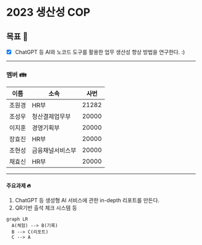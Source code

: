 # 2023 생산성 COP
## 목표 :rocket: 
 - [X] ChatGPT 등 AI와 노코드 도구를 활용한 업무 생산성 향상 방법을 연구한다. :) 
---

### 멤버 :family: 
|이름|소속|사번|
|---|---|---|
|조원경|HR부|21282|
|조성우|청산결제업무부|20000|
|이지훈|경영기획부|20000|
|장효진|HR부|20000|
|조현성|금융채널서비스부|20000|
|채효신|HR부|20000|
---
#### 주요과제 :fire:
1. ChatGPT 등 생성형 AI 서비스에 관한 in-depth 리포트를 만든다.
2. QR기반 출석 체크 시스템 등 

```mermaid
graph LR
  A(체험) --> B(기록)
  B --> C(리포트)
  C --> A
```
